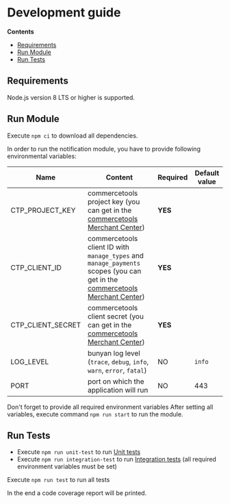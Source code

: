 # Development guide

<!-- START doctoc generated TOC please keep comment here to allow auto update -->
<!-- DON'T EDIT THIS SECTION, INSTEAD RE-RUN doctoc TO UPDATE -->
**Contents**

- [Requirements](#requirements)
- [Run Module](#run-module)
- [Run Tests](#run-tests)

<!-- END doctoc generated TOC please keep comment here to allow auto update -->

## Requirements
Node.js version 8 LTS or higher is supported.

## Run Module
Execute `npm сi` to download all dependencies.

In order to run the notification module, you have to provide following environmental variables:

Name | Content | Required | Default value
------------ | ------------- | ------------- | -------------
CTP_PROJECT_KEY | commercetools project key (you can get in the [commercetools Merchant Center](https://mc.commercetools.com)) | **YES** |
CTP_CLIENT_ID | commercetools client ID with `manage_types` and `manage_payments` scopes (you can get in the [commercetools Merchant Center](https://mc.commercetools.com)) | **YES** |
CTP_CLIENT_SECRET | commercetools client secret (you can get in the [commercetools Merchant Center](https://mc.commercetools.com)) | **YES** |
LOG_LEVEL | bunyan log level (`trace`, `debug`, `info`, `warn`, `error`, `fatal`)| NO | `info`
PORT | port on which the application will run | NO | 443

Don't forget to provide all required environment variables
After setting all variables, execute command `npm run start` to run the module.

## Run Tests

- Execute `npm run unit-test` to run [Unit tests](../test/unit)
- Execute `npm run integration-test` to run [Integration tests](../test/integration) (all required environment variables must be set)

Execute `npm run test` to run all tests

In the end a code coverage report will be printed.

